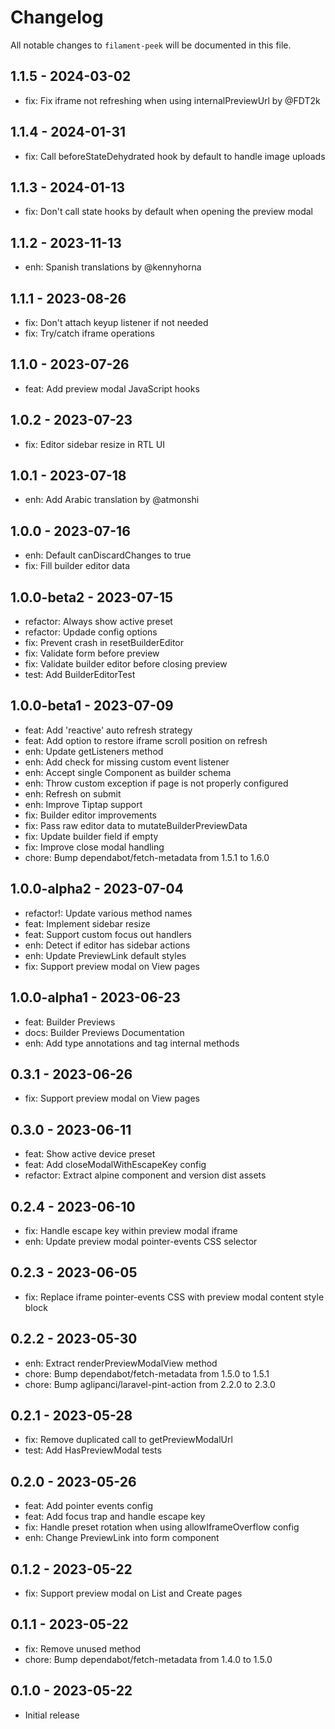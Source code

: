 # Changelog

All notable changes to `filament-peek` will be documented in this file.


## 1.1.5 - 2024-03-02

* fix: Fix iframe not refreshing when using internalPreviewUrl by @FDT2k


## 1.1.4 - 2024-01-31

* fix: Call beforeStateDehydrated hook by default to handle image uploads


## 1.1.3 - 2024-01-13

* fix: Don't call state hooks by default when opening the preview modal


## 1.1.2 - 2023-11-13

* enh: Spanish translations by @kennyhorna


## 1.1.1 - 2023-08-26

* fix: Don't attach keyup listener if not needed
* fix: Try/catch iframe operations


## 1.1.0 - 2023-07-26

* feat: Add preview modal JavaScript hooks


## 1.0.2 - 2023-07-23

* fix: Editor sidebar resize in RTL UI


## 1.0.1 - 2023-07-18

* enh: Add Arabic translation by @atmonshi


## 1.0.0 - 2023-07-16

* enh: Default canDiscardChanges to true
* fix: Fill builder editor data


## 1.0.0-beta2 - 2023-07-15

* refactor: Always show active preset
* refactor: Updade config options
* fix: Prevent crash in resetBuilderEditor
* fix: Validate form before preview
* fix: Validate builder editor before closing preview
* test: Add BuilderEditorTest


## 1.0.0-beta1 - 2023-07-09
* feat: Add 'reactive' auto refresh strategy
* feat: Add option to restore iframe scroll position on refresh
* enh: Update getListeners method
* enh: Add check for missing custom event listener
* enh: Accept single Component as builder schema
* enh: Throw custom exception if page is not properly configured
* enh: Refresh on submit
* enh: Improve Tiptap support
* fix: Builder editor improvements
* fix: Pass raw editor data to mutateBuilderPreviewData
* fix: Update builder field if empty
* fix: Improve close modal handling
* chore: Bump dependabot/fetch-metadata from 1.5.1 to 1.6.0


## 1.0.0-alpha2 - 2023-07-04

* refactor!: Update various method names
* feat: Implement sidebar resize
* feat: Support custom focus out handlers
* enh: Detect if editor has sidebar actions
* enh: Update PreviewLink default styles
* fix: Support preview modal on View pages


## 1.0.0-alpha1 - 2023-06-23

* feat: Builder Previews
* docs: Builder Previews Documentation
* enh: Add type annotations and tag internal methods


## 0.3.1 - 2023-06-26

* fix: Support preview modal on View pages


## 0.3.0 - 2023-06-11

* feat: Show active device preset
* feat: Add closeModalWithEscapeKey config
* refactor: Extract alpine component and version dist assets


## 0.2.4 - 2023-06-10

* fix: Handle escape key within preview modal iframe
* enh: Update preview modal pointer-events CSS selector


## 0.2.3 - 2023-06-05

* fix: Replace iframe pointer-events CSS with preview modal content style block


## 0.2.2 - 2023-05-30

- enh: Extract renderPreviewModalView method
- chore: Bump dependabot/fetch-metadata from 1.5.0 to 1.5.1
- chore: Bump aglipanci/laravel-pint-action from 2.2.0 to 2.3.0


## 0.2.1 - 2023-05-28

- fix: Remove duplicated call to getPreviewModalUrl
- test: Add HasPreviewModal tests


## 0.2.0 - 2023-05-26

- feat: Add pointer events config
- feat: Add focus trap and handle escape key
- fix: Handle preset rotation when using allowIframeOverflow config
- enh: Change PreviewLink into form component


## 0.1.2 - 2023-05-22

- fix: Support preview modal on List and Create pages


## 0.1.1 - 2023-05-22

- fix: Remove unused method
- chore: Bump dependabot/fetch-metadata from 1.4.0 to 1.5.0


## 0.1.0 - 2023-05-22

- Initial release

